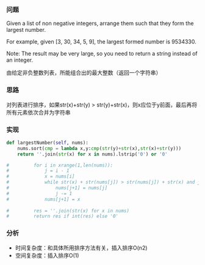 ### 问题
Given a list of non negative integers, arrange them such that they form the largest number.

For example, given [3, 30, 34, 5, 9], the largest formed number is 9534330.

Note: The result may be very large, so you need to return a string instead of an integer.

由给定非负整数列表，所能组合出的最大整数（返回一个字符串）

### 思路
对列表进行排序，如果str(x)+str(y) > str(y)+str(x)，则x应位于y前面，最后再将所有元素依次合并为字符串

### 实现

```python
def largestNumber(self, nums):
    nums.sort(cmp = lambda x,y:cmp(str(y)+str(x),str(x)+str(y)))
    return ''.join(str(x) for x in nums).lstrip('0') or '0'

#         for i in xrange(1,len(nums)):
#             j = i - 1
#             x = nums[i]
#             while str(x) + str(nums[j]) > str(nums[j]) + str(x) and j >= 0:
#                 nums[j+1] = nums[j]
#                 j -= 1
#             nums[j+1] = x
        
#         res = ''.join(str(x) for x in nums)
#         return res if int(res) else '0'
```

### 分析
- 时间复杂度：和具体所用排序方法有关，插入排序O(n2)
- 空间复杂度：插入排序O(1)
